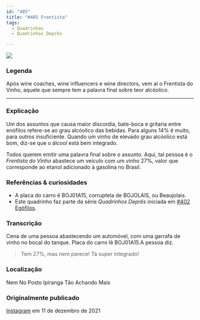 ```yaml
---
id: "405"
title: "#405 Frentista"
tags:
  - Quadrinhos
  - Quadrinhos Deprês

---
```


![](https://bebiodicionario-com.s3.amazonaws.com/media/posts/202112/265684383_310012357640819_5289175901620727537_n_17945139511648770.jpg)

### Legenda

Após wine coaches, wine influencers e wine directors, vem aí o Frentista do Vinho, aquele que sempre tem a palavra final sobre teor alcóolico.

---

### Explicação

Um dos assuntos que causa maior discordia, bate-boca e gritaria entre enófilos refere-se ao grau alcóolico das bebidas. Para alguns 14% é muito, para outros insuficiente. Quando um vinho de elevado grau alcóolico está bom, diz-se que o álcool está bem integrado.

Todos querem emitir uma palavra final sobre o assunto. Aqui, tal pessoa é o *Frentista do Vinho* abastece um veículo com um vinho 27%,  valor que corresponde ao etanol adicionado à gasolina no Brasil.

### Referências & curiosidades
- A placa do carro é BOJ01A15, corruptela de BOJOLAIS, ou Beaujolais.
- Este quadrinho faz parte da série *Quadrinhos Deprês* iniciada em [#402 Egófilos](bod402/).

### Transcrição
Cena de uma pessoa abastecendo um automóvel, com uma garrafa de vinho no bocal do tanque. Placa do carro lê BOJ01A15.A pessoa diz.
> Tem 27%, mas nem parece!
> Tá super integrado!

### Localização

Nem No Posto Ipiranga Tão Achando Mais

### Originalmente publicado 

[Instagram](https://www.instagram.com/p/CXXGO1UsoxV/) em 11 de dezembro de 2021

